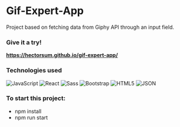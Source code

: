 # Gif-Expert-App
Project based on fetching data from Giphy API through an input field.


### Give it a try!
**<https://hectorsum.github.io/gif-expert-app/>**

### Technologies used
![JavaScript](https://img.shields.io/badge/-JavaScript-%23F7DF1C?style=flat-square&logo=javascript&logoColor=000000&labelColor=%23F7DF1C&color=%23FFCE5A)
![React](https://img.shields.io/badge/-React-61DAFB?style=flat-square&logo=react&logoColor=ffffff)
![Sass](https://img.shields.io/badge/-Sass-%23CC6699?style=flat-square&logo=sass&logoColor=ffffff)
![Bootstrap](https://img.shields.io/badge/-Bootstrap-563D7C?style=flat-square&logo=Bootstrap)
![HTML5](https://img.shields.io/badge/-HTML5-%23E44D27?style=flat-square&logo=html5&logoColor=ffffff)
![JSON](https://img.shields.io/badge/-JSON-000000?style=flat-square&logo=JSON&logoColor=ffffff)

### To start this project:
- npm install
- npm run start
